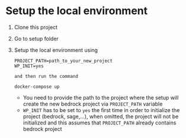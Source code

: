 
# Setup the local environment

1. Clone this project
2. Go to setup folder
3. Setup the local environment using

    ```
    PROJECT_PATH=path_to_your_new_project 
    WP_INIT=yes 
    
    and then run the command
    
    docker-compose up
    ```

    * You need to provide the path to the project where the setup will create the new bedrock project via `PROJECT_PATH` variable
    * `WP_INIT` has to be set to `yes` the first time in order to initialize the project (bedrock, sage,...), when omitted, the project will not be initialized and this assumes that `PROJECT_PATH` already contains bedrock project

